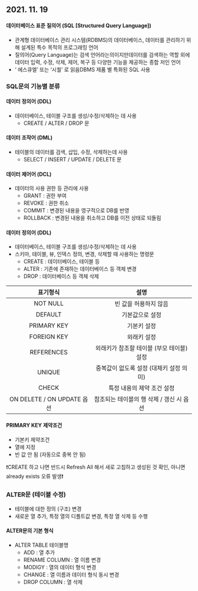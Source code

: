 ## 2021. 11. 19

#### 데이터베이스 표준 질의어 (SQL [Structured Query Language])

- 관계형 데이터베이스 관리 시스템(RDBMS)의 데이터베이스, 데이터를 관리하기 위해 설계된 특수 목적의 프로그래밍 언어
- 질의어(Query Language)는 검색 언어라는의이지만데이터를 검색하는 역할 외에 데이터 입력, 수정, 삭제, 제어, 복구 등 다양한 기능을 제공하는 종합 저인 언어
- ‘ 에스큐엘’ 또는 ‘시퀄’ 로 읽음DBMS 제품 별 특화된 SQL 사용



### SQL문의 기능별 분류

#### 데이터 정의어 (DDL)

- 데이터베이스, 테이블 구조를 생성/수정/삭제하는 데 사용
  - CREATE / ALTER / DROP 문

#### 데이터 조작어 (DML)

- 테이블의 데이터를 검색, 삽입, 수정, 삭제하는데 사용
  - SELECT / INSERT / UPDATE / DELETE 문

#### 데이터 제어어 (DCL)

- 데이터의 사용 권한 등 관리에 사용
  - GRANT : 권한 부여
  - REVOKE : 권한 취소
  - COMMIT : 변경된 내용을 영구적으로 DB를 반영
  - ROLLBACK : 변경된 내용을 취소하고 DB를 이전 상태로 되돌림

#### 데이터 정의어 (DDL)

- 데이터베이스, 테이블 구조를 생성/수정/삭제하는 데 사용
- 스키마, 테이블, 뷰, 인덱스 정의, 변경, 삭제할 때 사용하는 명령문
  - CREATE  : 데이터베이스, 테이블 등
  - ALTER : 기존에 존재하는 데이터베이스 등 객체 변경
  - DROP : 데이터베이스 등 객체 삭제



|          표기형식          |                   설명                    |
| :------------------------: | :---------------------------------------: |
|          NOT NULL          |           빈 값을 허용하지 않음           |
|          DEFAULT           |              기본값으로 설정              |
|        PRIMARY KEY         |               기본키  설정                |
|        FOREIGN KEY         |                외래키 설정                |
|         REFERENCES         | 외래키가 참조할 테이블 (부모 테이블) 설정 |
|           UNIQUE           |  중복값이 없도록 설정 (대체키 설정 의미)  |
|           CHECK            |        특정 내용의 제약 조건 설정         |
| ON DELETE / ON UPDATE 옵션 | 참조되는 테이블의 행 삭제 / 갱신 시 옵션  |

#### PRIMARY KEY 제약조건

- 기본키 제약조건
- 열에 지정
- 빈 값 안 됨 (자동으로 중복 안 됨)

❗️CREATE 하고 나면 반드시 Refresh All 해서 새로 고침하고 생성된 것 확인, 아니면 already exists 오류 발생❗️



### ALTER문 (테이블 수정)

- 테이블에 대한 정의 (구조) 변경
- 새로운 열 추가, 특정 열의 디폴트값 변경, 특정 열 삭제 등 수행

#### ALTER문의 기본 형식

- ALTER TABLE 테이블명
  - ADD : 열 추가
  - RENAME COLUMN : 열 이름 변경
  - MODIGY : 열의 데이터 형식 변경
  - CHANGE : 열 이름과 데이터 형식 동시 변경
  - DROP COLUMN : 열 삭제